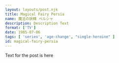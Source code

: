 ```yaml
---
layout: layouts/post.njk
title: Magical Fairy Persia
name: 魔法の妖精 ペルシャ
description: Description Text
format: ['TV']
date: 1985-07-06
tags: [ 'series', 'age-change', "single-heroine" ]
id: magical-fairy-persia
---
```


Text for the post is here